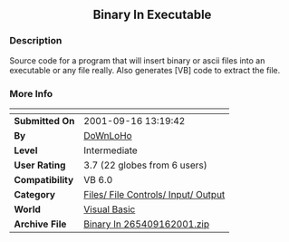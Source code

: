 ﻿<div align="center">

## Binary In Executable


</div>

### Description

Source code for a program that will insert binary or ascii files into an executable or any file really. Also generates [VB] code to extract the file.
 
### More Info
 


<span>             |<span>
---                |---
**Submitted On**   |2001-09-16 13:19:42
**By**             |[DoWnLoHo](https://github.com/Planet-Source-Code/PSCIndex/blob/master/ByAuthor/downloho.md)
**Level**          |Intermediate
**User Rating**    |3.7 (22 globes from 6 users)
**Compatibility**  |VB 6\.0
**Category**       |[Files/ File Controls/ Input/ Output](https://github.com/Planet-Source-Code/PSCIndex/blob/master/ByCategory/files-file-controls-input-output__1-3.md)
**World**          |[Visual Basic](https://github.com/Planet-Source-Code/PSCIndex/blob/master/ByWorld/visual-basic.md)
**Archive File**   |[Binary In 265409162001\.zip](https://github.com/Planet-Source-Code/downloho-binary-in-executable__1-27300/archive/master.zip)








